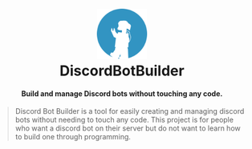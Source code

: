 <h1 align="center">
  <br>
  <img width="100px" height="100px" src="assets/logo.png">
  <br>
  DiscordBotBuilder
  <br>
</h1>

<h4 align="center">Build and manage Discord bots without touching any code.</h4>

> Discord Bot Builder is a tool for easily creating and managing discord bots without needing to touch any code. This project is for people who want a discord bot on their server but do not want to learn how to build one through programming.
